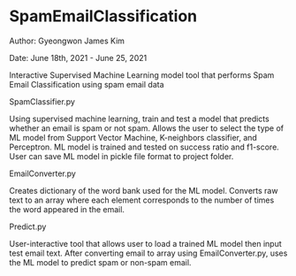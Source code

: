 # SpamEmailClassification
Author: Gyeongwon James Kim 

Date: June 18th, 2021 - June 25, 2021 

Interactive Supervised Machine Learning model tool that performs Spam Email Classification using spam email data


SpamClassifier.py 

Using supervised machine learning, train and test a model that predicts whether an email is spam or not spam. Allows the user to select the type of ML model from Support Vector Machine, K-neighbors classifier, and Perceptron. ML model is trained and tested on success ratio and f1-score. User can save ML model in pickle file format to project folder.

EmailConverter.py 

Creates dictionary of the word bank used for the ML model. Converts raw text to an array where each element corresponds to the number of times the word appeared in the email. 

Predict.py 

User-interactive tool that allows user to load a trained ML model then input test email text. After converting email to array using EmailConverter.py, uses the ML model to predict spam or non-spam email.
